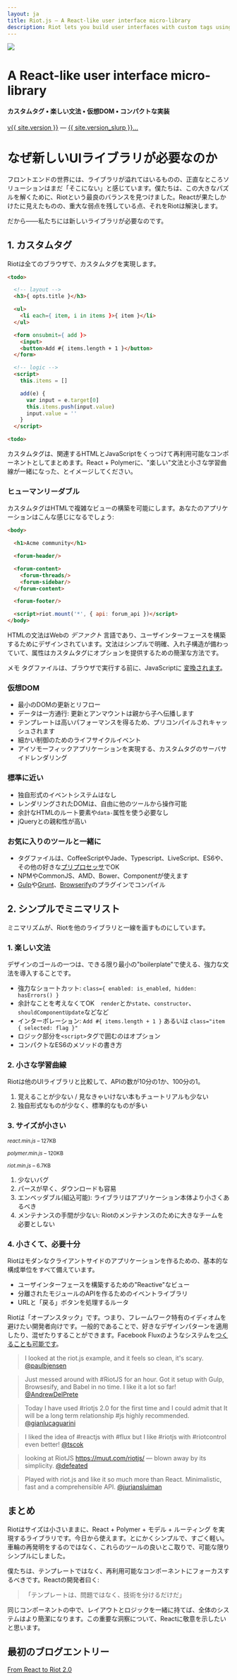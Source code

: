 ```yaml
---
layout: ja
title: Riot.js — A React-like user interface micro-library
description: Riot lets you build user interfaces with custom tags using simple and enjoyable syntax. It uses a virtual DOM similar to React but faster. Riot is very tiny compared to industry standards. We think there is a clear need for another UI library.
---
```


<div id="hero">
  <img src="/img/logo/riot240x.png">
  <h1>A React-like user interface micro-library</h1>
  <h4>カスタムタグ • 楽しい文法 • 仮想DOM • コンパクトな実装</h4>

  <div id="version-slurp">
    <a href="/download/" class="tag blue">v{{ site.version }}</a> &mdash;
    <a href="/release-notes/">{{ site.version_slurp }}&hellip;</a>
  </div>

</div>


# なぜ新しいUIライブラリが必要なのか

フロントエンドの世界には、ライブラリが溢れてはいるものの、正直なところソリューションはまだ「そこにない」と感じています。僕たちは、この大きなパズルを解くために、Riotという最良のバランスを見つけました。Reactが果たしかけたに見えたものの、重大な弱点を残している点、それをRiotは解決します。

だから——私たちには新しいライブラリが必要なのです。

## 1. カスタムタグ

Riotは全てのブラウザで、カスタムタグを実現します。

``` html
<todo>

  <!-- layout -->
  <h3>{ opts.title }</h3>

  <ul>
    <li each={ item, i in items }>{ item }</li>
  </ul>

  <form onsubmit={ add }>
    <input>
    <button>Add #{ items.length + 1 }</button>
  </form>

  <!-- logic -->
  <script>
    this.items = []

    add(e) {
      var input = e.target[0]
      this.items.push(input.value)
      input.value = ''
    }
  </script>

<todo>
```
カスタムタグは、関連するHTMLとJavaScriptをくっつけて再利用可能なコンポーネントとしてまとめます。React + Polymerに、"楽しい"文法と小さな学習曲線が一緒になった、とイメージしてください。


### ヒューマンリーダブル

カスタムタグはHTMLで複雑なビューの構築を可能にします。あなたのアプリケーションはこんな感じになるでしょう:

``` html
<body>

  <h1>Acme community</h1>

  <forum-header/>

  <forum-content>
    <forum-threads/>
    <forum-sidebar/>
  </forum-content>

  <forum-footer/>

  <script>riot.mount('*', { api: forum_api })</script>
</body>
```

HTMLの文法はWebの *デファクト* 言語であり、ユーザインターフェースを構築するためにデザインされています。文法はシンプルで明確、入れ子構造が備わっていて、属性はカスタムタグにオプションを提供するための簡潔な方法です。

<span class="tag">メモ</span> タグファイルは、ブラウザで実行する前に、JavaScriptに [変換されます](/ja/guide/compiler/)。


### 仮想DOM
- 最小のDOMの更新とリフロー
- データは一方通行: 更新とアンマウントは親から子へ伝播します
- テンプレートは高いパフォーマンスを得るため、プリコンパイルされキャッシュされます
- 細かい制御のためのライフサイクルイベント
- アイソモーフィックアプリケーションを実現する、カスタムタグのサーバサイドレンダリング


### 標準に近い
- 独自形式のイベントシステムはなし
- レンダリングされたDOMは、自由に他のツールから操作可能
- 余計なHTMLのルート要素や`data-`属性を使う必要なし
- jQueryとの親和性が高い


### お気に入りのツールと一緒に
- タグファイルは、CoffeeScriptやJade、Typescript、LiveScript、ES6や、その他の好きな[プリプロセッサ](/ja/guide/compiler/#%E3%83%97%E3%83%AA%E3%83%97%E3%83%AD%E3%82%BB%E3%83%83%E3%82%B5)でOK
- NPMやCommonJS、AMD、Bower、Componentが使えます
- [Gulp](https://github.com/e-jigsaw/gulp-riot)や[Grunt](https://github.com/ariesjia/grunt-riot)、[Browserify](https://github.com/jhthorsen/riotify)のプラグインでコンパイル



## 2. シンプルでミニマリスト

ミニマリズムが、Riotを他のライブラリと一線を画すものにしています。


### 1. 楽しい文法

デザインのゴールの一つは、できる限り最小の"boilerplate"で使える、強力な文法を導入することです。

- 強力なショートカット: `class={ enabled: is_enabled, hidden: hasErrors() }`
- 余計なことを考えなくてOK　`render`とか`state`、`constructor`、`shouldComponentUpdate`などなど
- インターポレーション: `Add #{ items.length + 1 }` あるいは `class="item { selected: flag }"`
- ロジック部分を`<script>`タグで囲むのはオプション
- コンパクトなES6のメソッドの書き方


### 2. 小さな学習曲線

Riotは他のUIライブラリと比較して、APIの数が10分の1か、100分の1。

1. 覚えることが少ない / 見なきゃいけない本もチュートリアルも少ない
2. 独自形式なものが少なく、標準的なものが多い


### 3. サイズが小さい

<small><em>react.min.js</em> – 127KB</small>
<span class="bar red"></span>

<small><em>polymer.min.js</em> – 120KB</small>
<span class="bar red" style="width: 94%"></span>

<small><em>riot.min.js</em> – 6.7KB</small>
<span class="bar blue" style="width: 4.8%"></span>


1. 少ないバグ
4. パースが早く、ダウンロードも容易
3. エンベッダブル(組込可能): ライブラリはアプリケーション本体より小さくあるべき
4. メンテナンスの手間が少ない: Riotのメンテナンスのために大きなチームを必要としない

### 4. 小さくて、必要十分

Riotはモダンなクライアントサイドのアプリケーションを作るための、基本的な構成単位をすべて備えています。

- ユーザインターフェースを構築するための"Reactive"なビュー
- 分離されたモジュールのAPIを作るためのイベントライブラリ
- URLと「戻る」ボタンを処理するルータ

Riotは「オープンスタック」です。つまり、フレームワーク特有のイディオムを避けたい開発者向けです。一般的であることで、好きなデザインパターンを適用したり、混ぜたりすることができます。Facebook Fluxのようなシステムを[つくることも可能です](https://github.com/jimsparkman/RiotControl)。


> I looked at the riot.js example, and it feels so clean, it's scary. [@paulbjensen](https://twitter.com/paulbjensen/status/558378720403419137)

> Just messed around with #RiotJS for an hour. Got it setup with Gulp, Browsesify, and Babel in no time. I like it a lot so far! [@AndrewDelPrete](https://twitter.com/AndrewDelPrete/status/630976295011127296)

> Today I have used #riotjs 2.0 for the first time and I could admit that It will be a long term relationship #js highly recommended. [@gianlucaguarini](https://twitter.com/gianlucaguarini/status/559756081862574080)

> I liked the idea of #reactjs with #flux but I like #riotjs with #riotcontrol even better!
[@tscok](https://twitter.com/tscok/status/580509124598829056)

> looking at RiotJS https://muut.com/riotjs/ — blown away by its simplicity. [@defeated](https://twitter.com/defeated/status/559215403541757952)

> Played with riot.js and like it so much more than React. Minimalistic, fast and a comprehensible API. [@juriansluiman](https://twitter.com/juriansluiman/status/560399379035865088)


## まとめ

Riotはサイズは小さいままに、React + Polymer + モデル + ルーティング を実現するライブラリです。今日から使えます。とにかくシンプルで、すごく軽い。車輪の再発明をするのではなく、これらのツールの良いとこ取りで、可能な限りシンプルにしました。

僕たちは、テンプレートではなく、再利用可能なコンポーネントにフォーカスするべきです。Reactの開発者曰く:

> 「テンプレートは、問題ではなく、技術を分けるだけだ」

同じコンポーネントの中で、レイアウトとロジックを一緒に持てば、全体のシステムはより簡潔になります。この重要な洞察について、Reactに敬意を示したいと思います。


## 最初のブログエントリー

[From React to Riot 2.0](https://muut.com/blog/technology/riot-2.0/)
